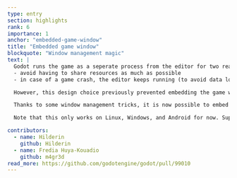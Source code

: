 ```yaml
---
type: entry
section: highlights
rank: 6
importance: 1
anchor: "embedded-game-window"
title: "Embedded game window"
blockquote: "Window management magic"
text: |
  Godot runs the game as a seperate process from the editor for two reasons:
  - avoid having to share resources as much as possible
  - in case of a game crash, the editor keeps running (to avoid data loss)

  However, this design choice previously prevented embedding the game window into the editor. Which is something that users with limited screenspace, like on single-monitor setups or laptops, are looking for.

  Thanks to some window management tricks, it is now possible to embed the game seemlessly and interact with the rest of the editor, while still keeping the processes seperate in the background.

  Note that this only works on Linux, Windows, and Android for now. Support for macOS and iOS will require a different approach for technical reasons.

contributors:
  - name: Hilderin
    github: Hilderin
  - name: Fredia Huya-Kouadio
    github: m4gr3d
read_more: https://github.com/godotengine/godot/pull/99010
---
```

